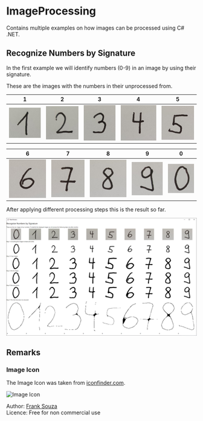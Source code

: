 # ImageProcessing

Contains multiple examples on how images can be processed using C# .NET.

## Recognize Numbers by Signature

In the first example we will identify numbers (0-9) in an image by using 
their signature.

These are the images with the numbers in their unprocessed from.

 1  |  2  |  3  |  4  |  5
--- | --- | --- | --- | ---
![1](./doc/1-number-by-signature/1.jpg) | ![2](./doc/1-number-by-signature/2.jpg) | ![3](./doc/1-number-by-signature/3.jpg) | ![4](./doc/1-number-by-signature/4.jpg) | ![5](./doc/1-number-by-signature/5.jpg)

 6  |  7  |  8  |  9  |  0
--- | --- | --- | --- | ---
![6](./doc/1-number-by-signature/6.jpg) | ![7](./doc/1-number-by-signature/7.jpg) | ![8](./doc/1-number-by-signature/8.jpg) | ![9](./doc/1-number-by-signature/9.jpg) | ![0](./doc/1-number-by-signature/0.jpg)


After applying different processing steps this is the result so far.

![result](./doc/1-processing-steps.png)

## Remarks

### Image Icon

The Image Icon was taken from [iconfinder.com](https://www.iconfinder.com/icons/79825/compressed_image_svg+xml_icon).

![Image Icon](https://cdn1.iconfinder.com/data/icons/fs-icons-ubuntu-by-franksouza-/128/image-svg-plus-xml-compressed.png "Image Icon")

Author:  [Frank Souza](https://www.iconfinder.com/iconsets/fs-icons-ubuntu-by-franksouza-)  
Licence: Free for non commercial use